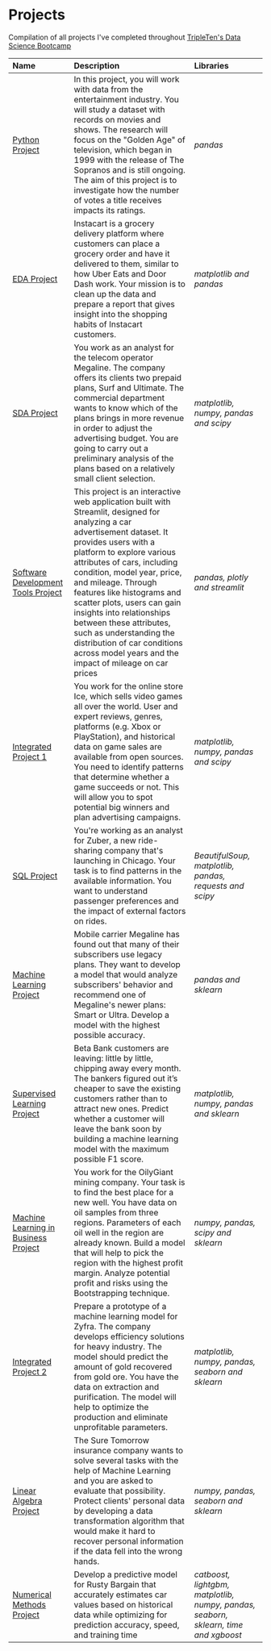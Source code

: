 # Projects
Compilation of all projects I've completed throughout [TripleTen's Data Science Bootcamp](https://tripleten.com/data-science/) 

| Name                   | Description            | Libraries                  |
| :--------------------- | :--------------------- |:---------------------------|
| [Python Project](https://github.com/nazstephen/Data-Science/tree/main/Python%20Project) | In this project, you will work with data from the entertainment industry. You will study a dataset with records on movies and shows. The research will focus on the "Golden Age" of television, which began in 1999 with the release of The Sopranos and is still ongoing. The aim of this project is to investigate how the number of votes a title receives impacts its ratings. | _pandas_ |
| [EDA Project](https://github.com/nazstephen/Data-Science/tree/main/EDA%20Project) | Instacart is a grocery delivery platform where customers can place a grocery order and have it delivered to them, similar to how Uber Eats and Door Dash work. Your mission is to clean up the data and prepare a report that gives insight into the shopping habits of Instacart customers. | _matplotlib and pandas_ |
| [SDA Project](https://github.com/nazstephen/Data-Science/tree/main/SDA%20Project) | You work as an analyst for the telecom operator Megaline. The company offers its clients two prepaid plans, Surf and Ultimate. The commercial department wants to know which of the plans brings in more revenue in order to adjust the advertising budget. You are going to carry out a preliminary analysis of the plans based on a relatively small client selection. | _matplotlib, numpy, pandas and scipy_ |
| [Software Development Tools Project](https://github.com/nazstephen/Software-Development-Tools-Project) | This project is an interactive web application built with Streamlit, designed for analyzing a car advertisement dataset. It provides users with a platform to explore various attributes of cars, including condition, model year, price, and mileage. Through features like histograms and scatter plots, users can gain insights into relationships between these attributes, such as understanding the distribution of car conditions across model years and the impact of mileage on car prices | _pandas, plotly and streamlit_ |
| [Integrated Project 1](https://github.com/nazstephen/Data-Science/tree/main/Integrated%20Project%201) | You work for the online store Ice, which sells video games all over the world. User and expert reviews, genres, platforms (e.g. Xbox or PlayStation), and historical data on game sales are available from open sources. You need to identify patterns that determine whether a game succeeds or not. This will allow you to spot potential big winners and plan advertising campaigns. | _matplotlib, numpy, pandas and scipy_ |
| [SQL Project](https://github.com/nazstephen/Data-Science/tree/main/SQL%20Project) | You're working as an analyst for Zuber, a new ride-sharing company that's launching in Chicago. Your task is to find patterns in the available information. You want to understand passenger preferences and the impact of external factors on rides. | _BeautifulSoup, matplotlib, pandas, requests and scipy_ | 
| [Machine Learning Project](https://github.com/nazstephen/Data-Science/tree/main/Machine%20Learning%20Project) | Mobile carrier Megaline has found out that many of their subscribers use legacy plans. They want to develop a model that would analyze subscribers' behavior and recommend one of Megaline's newer plans: Smart or Ultra. Develop a model with the highest possible accuracy. | _pandas and sklearn_ |
| [Supervised Learning Project](https://github.com/nazstephen/Data-Science/tree/main/Supervised%20Learning%20Project) | Beta Bank customers are leaving: little by little, chipping away every month. The bankers figured out it’s cheaper to save the existing customers rather than to attract new ones. Predict whether a customer will leave the bank soon by building a machine learning model with the maximum possible F1 score. | _matplotlib, numpy, pandas and sklearn_ |
| [Machine Learning in Business Project](https://github.com/nazstephen/Data-Science/tree/main/Machine%20Learning%20in%20Business%20Project) | You work for the OilyGiant mining company. Your task is to find the best place for a new well. You have data on oil samples from three regions. Parameters of each oil well in the region are already known. Build a model that will help to pick the region with the highest profit margin. Analyze potential profit and risks using the Bootstrapping technique. | _numpy, pandas, scipy and sklearn_ |  
| [Integrated Project 2](https://github.com/nazstephen/Data-Science/tree/main/Integrated%20Project%202) | Prepare a prototype of a machine learning model for Zyfra. The company develops efficiency solutions for heavy industry. The model should predict the amount of gold recovered from gold ore. You have the data on extraction and purification. The model will help to optimize the production and eliminate unprofitable parameters. | _matplotlib, numpy, pandas, seaborn and sklearn_ |  
| [Linear Algebra Project](https://github.com/nazstephen/Data-Science/tree/main/Linear%20Algebra%20Project) | The Sure Tomorrow insurance company wants to solve several tasks with the help of Machine Learning and you are asked to evaluate that possibility. Protect clients' personal data by developing a data transformation algorithm that would make it hard to recover personal information if the data fell into the wrong hands. | _numpy, pandas, seaborn and sklearn_ |
| [Numerical Methods Project](https://github.com/nazstephen/Data-Science/blob/main/Numerical%20Methods%20Project/proj12.ipynb) | Develop a predictive model for Rusty Bargain that accurately estimates car values based on historical data while optimizing for prediction accuracy, speed, and training time | _catboost, lightgbm, matplotlib, numpy, pandas, seaborn, sklearn, time and xgboost_ |

<!--
| [Time Series Project]() |  |  |
| [Machine Learning for Texts Project]() |  |  |
| [Computer Vision Project]() |  |  |
| [Final Project]() |  |  | 
-->
